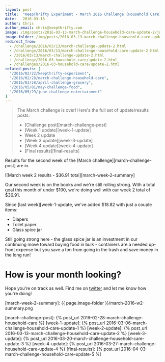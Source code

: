 ```yaml
---
layout: post
title:  "KeepThrifty Experiment - March 2016 Challenge (Household Care) - Week 2 Results"
date:   2016-03-13
author: Chris
author_email: chris@keepthrifty.com
image: /img/posts/2016-03-13-march-challenge-household-care-update-2/jars.jpg
image-folder: /img/posts/2016-03-13-march-challenge-household-care-update-2
redirect_from:
  - /challenge/2016/03/13/march-challenge-update-2.html
  - /challenge/2016/03/13/march-challenge-household-care-update-2.html
  - /2016/03/13/march-challenge-update-2.html
  - /challenge/2016-03-household-care/update-2.html
  - /challenges/2016-03-household-care/update-2.html
related-posts: [
  "/2016/02/22/keepthrifty-experiment",
  "/2016/02/28/march-challenge-household-care",
  "/2016/03/28/april-challenge-grocery",
  "/2016/05/01/may-challenge-food",
  "/2016/05/29/june-challenge-entertainment"
]
---
```


> The March challenge is over! Here's the full set of update/results posts:
>
>   - [Challenge post][march-challenge-post]
>   - [Week 1 update][week-1-update]
>   - Week 2 update
>   - [Week 3 update][week-3-update]
>   - [Week 4 update][week-4-update]
>   - [Final results][final-results]


Results for the second week of the [March challenge][march-challenge-post] are in.

![March week 2 results - $36.91 total][march-week-2-summary]

Our second week is on the books and we're still rolling strong. With a total goal this month of under $100, we're doing well with our week 2 total of $36.91.

Since [last week][week-1-update, we've added $18.82 with just a couple items:

* Diapers
* Toilet paper
* Glass spice jar

Still going strong here - the glass spice jar is an investment in our continuing move toward buying food in bulk - containers are a needed up-front expense but you save a ton from going in the trash and save money in the long run!

# How is your month looking? #

Hope you're on track as well. Find me on [twitter][twitter-profile] and let me know how you're doing!

[twitter-profile]: http://www.twitter.com/keepthrifty

[march-week-2-summary]: {{ page.image-folder }}/march-2016-w2-summary.png

[march-challenge-post]: {% post_url 2016-02-28-march-challenge-household-care %}
[week-1-update]: {% post_url 2016-03-06-march-challenge-household-care-update-1 %}
[week-2-update]: {% post_url 2016-03-13-march-challenge-household-care-update-2 %}
[week-3-update]: {% post_url 2016-03-20-march-challenge-household-care-update-3 %}
[week-4-update]: {% post_url 2016-03-27-march-challenge-household-care-update-4 %}
[final-results]: {% post_url 2016-04-03-march-challenge-household-care-update-5 %}
